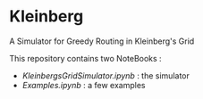# Kleinberg
A Simulator for Greedy Routing in Kleinberg's Grid

This repository contains two NoteBooks :
- *KleinbergsGridSimulator.ipynb* : the simulator
- *Examples.ipynb* : a few examples
